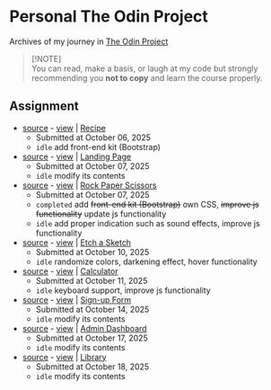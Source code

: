 # Personal The Odin Project
Archives of my journey in [The Odin Project](https://www.theodinproject.com/)

> [!NOTE]\
> You can read, make a basis, or laugh at my code but strongly recommending you **not to copy** and learn the course properly.

## Assignment
- [source](https://github.com/mkgp-dev/personal-top-archive/tree/main/odin-recipes) - [view](https://mkgp-dev.github.io/personal-top-archive/odin-recipes) | [Recipe](https://www.theodinproject.com/lessons/foundations-recipes#assignment)
  - Submitted at October 06, 2025
  - ``idle`` add front-end kit (Bootstrap)
- [source](https://github.com/mkgp-dev/personal-top-archive/tree/main/landing-page) - [view](https://mkgp-dev.github.io/personal-top-archive/landing-page) | [Landing Page](https://www.theodinproject.com/lessons/foundations-landing-page#assignment)
  - Submitted at October 07, 2025
  - ``idle`` modify its contents
- [source](https://github.com/mkgp-dev/personal-top-archive/tree/main/rock-paper-scissors) - [view](https://mkgp-dev.github.io/personal-top-archive/rock-paper-scissors) | [Rock Paper Scissors](https://www.theodinproject.com/lessons/foundations-rock-paper-scissors#assignment)
  - Submitted at October 07, 2025
  - ``completed`` add ~~front-end kit (Bootstrap)~~ own CSS, ~~improve js functionality~~ update js functionality
  - ``idle`` add proper indication such as sound effects, improve js functionality
- [source](https://github.com/mkgp-dev/personal-top-archive/tree/main/etch-a-sketch) - [view](https://mkgp-dev.github.io/personal-top-archive/etch-a-sketch) | [Etch a Sketch](https://www.theodinproject.com/lessons/foundations-etch-a-sketch#assignment)
  - Submitted at October 10, 2025
  - ``idle`` randomize colors, darkening effect, hover functionality
- [source](https://github.com/mkgp-dev/personal-top-archive/tree/main/calculator) - [view](https://mkgp-dev.github.io/personal-top-archive/calculator) | [Calculator](https://www.theodinproject.com/lessons/foundations-calculator#assignment)
  - Submitted at October 11, 2025
  - ``idle`` keyboard support, improve js functionality
- [source](https://github.com/mkgp-dev/personal-top-archive/tree/main/sign-up-form) - [view](https://mkgp-dev.github.io/personal-top-archive/sign-up-form) | [Sign-up Form](https://www.theodinproject.com/lessons/node-path-intermediate-html-and-css-sign-up-form#assignment)
  - Submitted at October 14, 2025
  - ``idle`` modify its contents
- [source](https://github.com/mkgp-dev/personal-top-archive/tree/main/admin-dashboard) - [view](https://mkgp-dev.github.io/personal-top-archive/admin-dashboard) | [Admin Dashboard](https://www.theodinproject.com/lessons/node-path-intermediate-html-and-css-admin-dashboard#assignment)
  - Submitted at October 17, 2025
  - ``idle`` modify its contents
- [source](https://github.com/mkgp-dev/personal-top-archive/tree/main/library) - [view](https://mkgp-dev.github.io/personal-top-archive/library) | [Library](https://www.theodinproject.com/lessons/node-path-javascript-library#assignment)
  - Submitted at October 18, 2025
  - ``idle`` modify its contents